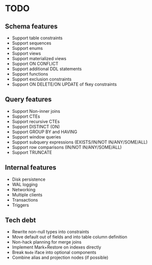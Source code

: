 # TODO

## Schema features

- Support table constraints
- Support sequences
- Support enums
- Support views
- Support materialized views
- Support ON CONFLICT
- Support additional DDL statements
- Support functions
- Support exclusion constraints
- Support ON DELETE/ON UPDATE of fkey constraints

## Query features

- Support Non-inner joins
- Support CTEs
- Support recursive CTEs
- Support DISTINCT (ON)
- Support GROUP BY and HAVING
- Support window queries
- Support subquery expressions (EXISTS/IN/NOT IN/ANY/SOME/ALL)
- Support row comparisons (IN/NOT IN/ANY/SOME/ALL)
- Support TRUNCATE

## Internal features

- Disk persistence
- WAL logging
- Networking
- Multiple clients
- Transactions
- Triggers

## Tech debt

- Rewrite non-null types into constraints
- Move default out of fields and into table column definition
- Non-hack planning for merge joins
- Implement Mark+Restore on indexes directly
- Break `Node` iface into optional components
- Combine alias and projection nodes (if possible)